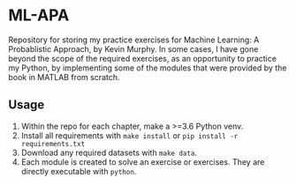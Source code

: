 # ML-APA
Repository for storing my practice exercises for Machine Learning: A Probablistic Approach, by Kevin Murphy.
In some cases, I have gone beyond the scope of the required exercises, as an opportunity to practice my Python,
by implementing some of the modules that were provided by the book in MATLAB from scratch.

## Usage

1. Within the repo for each chapter, make a >=3.6 Python venv.
2. Install all requirements with `make install` or `pip install -r requirements.txt`
3. Download any required datasets with `make data`.
4. Each module is created to solve an exercise or exercises. They are directly executable with `python`.


